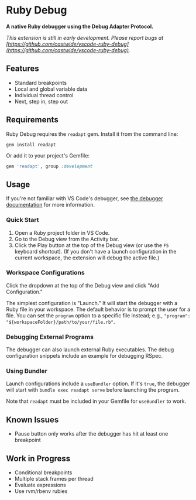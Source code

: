 # Ruby Debug

**A native Ruby debugger using the Debug Adapter Protocol.**

*This extension is still in early development. Please report bugs at [https://github.com/castwide/vscode-ruby-debug](https://github.com/castwide/vscode-ruby-debug).*

## Features

* Standard breakpoints
* Local and global variable data
* Individual thread control
* Next, step in, step out

## Requirements

Ruby Debug requires the `readapt` gem. Install it from the command line:

```
gem install readapt
```

Or add it to your project's Gemfile:

```ruby
gem 'readapt', group :development
```

## Usage

If you're not familiar with VS Code's debugger, see [the debugger documentation](https://code.visualstudio.com/docs/editor/debugging) for more information.

### Quick Start

1. Open a Ruby project folder in VS Code.
2. Go to the Debug view from the Activity bar.
3. Click the Play button at the top of the Debug view (or use the `F5` keyboard shortcut).
   (If you don't have a launch configuration in the current workspace, the extension will debug the active file.)

### Workspace Configurations

Click the dropdown at the top of the Debug view and click "Add Configuration."

The simplest configuration is "Launch." It will start the debugger with a Ruby file in your workspace. The default behavior is to prompt the user for a file. You can set the `program` option to a specific file instead; e.g., `"program": "${workspaceFolder}/path/to/your/file.rb"`.

### Debugging External Programs

The debugger can also launch external Ruby executables. The debug configuration snippets include an example for debugging RSpec.

### Using Bundler

Launch configurations include a `useBundler` option. If it's `true`, the debugger will start with `bundle exec readapt serve` before launching the program.

Note that `readapt` must be included in your Gemfile for `useBundler` to work.

## Known Issues

* Pause button only works after the debugger has hit at least one breakpoint

## Work in Progress

* Conditional breakpoints
* Multiple stack frames per thread
* Evaluate expressions
* Use rvm/rbenv rubies
